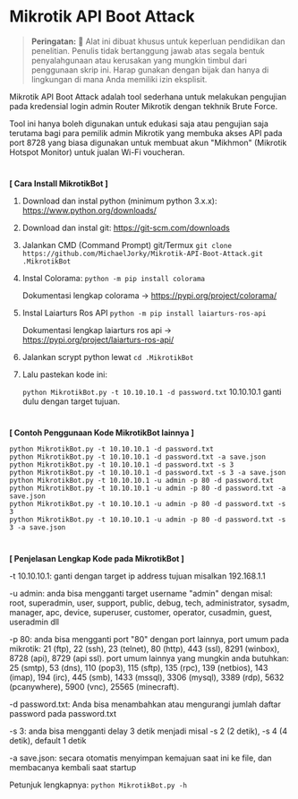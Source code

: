 # Mikrotik API Boot Attack

> **Peringatan:** :red_circle: Alat ini dibuat khusus untuk keperluan pendidikan dan penelitian. Penulis tidak bertanggung jawab atas segala bentuk penyalahgunaan atau kerusakan yang mungkin timbul dari penggunaan skrip ini. Harap gunakan dengan bijak dan hanya di lingkungan di mana Anda memiliki izin eksplisit.

Mikrotik API Boot Attack adalah tool sederhana untuk melakukan pengujian pada kredensial login admin Router Mikrotik dengan tekhnik Brute Force.

Tool ini hanya boleh digunakan untuk edukasi saja atau pengujian saja terutama bagi para pemilik admin Mikrotik yang membuka akses API pada port 8728 yang biasa digunakan untuk membuat akun "Mikhmon" (Mikrotik Hotspot Monitor) untuk jualan Wi-Fi voucheran.

#
<b>[ Cara Install MikrotikBot ]</b>

1. Download dan instal python (minimum python 3.x.x):
https://www.python.org/downloads/

2. Download dan instal git:
https://git-scm.com/downloads

3. Jalankan CMD (Command Prompt) git/Termux
   ```git clone https://github.com/MichaelJorky/Mikrotik-API-Boot-Attack.git .MikrotikBot```

4. Instal Colorama:
   ```python -m pip install colorama``` 

   Dokumentasi lengkap colorama -> https://pypi.org/project/colorama/

4. Instal Laiarturs Ros API
   ```python -m pip install laiarturs-ros-api``` 

   Dokumentasi lengkap laiarturs ros api -> https://pypi.org/project/laiarturs-ros-api/

5. Jalankan scrypt python lewat ```cd .MikrotikBot```

6. Lalu pastekan kode ini:

   ```python MikrotikBot.py -t 10.10.10.1 -d password.txt```
   10.10.10.1 ganti dulu dengan target tujuan.

#
<b>[ Contoh Penggunaan Kode MikrotikBot lainnya ]</b>

```
python MikrotikBot.py -t 10.10.10.1 -d password.txt
python MikrotikBot.py -t 10.10.10.1 -d password.txt -a save.json
python MikrotikBot.py -t 10.10.10.1 -d password.txt -s 3
python MikrotikBot.py -t 10.10.10.1 -d password.txt -s 3 -a save.json
python MikrotikBot.py -t 10.10.10.1 -u admin -p 80 -d password.txt
python MikrotikBot.py -t 10.10.10.1 -u admin -p 80 -d password.txt -a save.json
python MikrotikBot.py -t 10.10.10.1 -u admin -p 80 -d password.txt -s 3
python MikrotikBot.py -t 10.10.10.1 -u admin -p 80 -d password.txt -s 3 -a save.json
```

#
<b>[ Penjelasan Lengkap Kode pada MikrotikBot ]</b>

   -t 10.10.10.1: ganti dengan target ip address tujuan misalkan 192.168.1.1

   -u admin: anda bisa mengganti target username "admin" dengan misal: root, superadmin, user, support, public, debug, tech, administrator, sysadm, manager, apc, device, superuser, customer, operator, cusadmin, guest, useradmin dll

   -p 80: anda bisa mengganti port "80" dengan port lainnya, port umum pada mikrotik: 21 (ftp), 22 (ssh), 23 (telnet), 80 (http), 443 (ssl), 8291 (winbox), 8728 (api), 8729 (api ssl). port umum lainnya yang mungkin anda butuhkan: 25 (smtp), 53 (dns), 110 (pop3), 115 (sftp), 135 (rpc), 139 (netbios), 143 (imap), 194 (irc), 445 (smb), 1433 (mssql), 3306 (mysql), 3389 (rdp), 5632 (pcanywhere), 5900 (vnc), 25565 (minecraft).
   
   -d password.txt: Anda bisa menambahkan atau mengurangi jumlah daftar password pada password.txt
   
   -s 3: anda bisa mengganti delay 3 detik menjadi misal -s 2 (2 detik), -s 4 (4 detik), default 1 detik
   
   -a save.json: secara otomatis menyimpan kemajuan saat ini ke file, dan membacanya kembali saat startup
   
   Petunjuk lengkapnya: ```python MikrotikBot.py -h```
